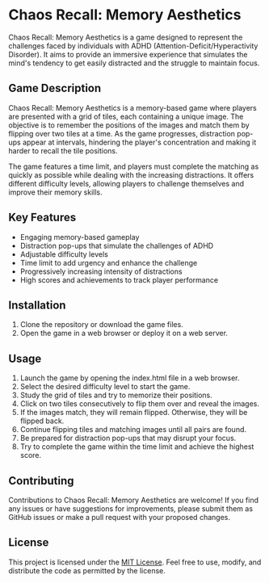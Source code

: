 # Chaos Recall: Memory Aesthetics

Chaos Recall: Memory Aesthetics is a game designed to represent the challenges faced by individuals with ADHD (Attention-Deficit/Hyperactivity Disorder). It aims to provide an immersive experience that simulates the mind's tendency to get easily distracted and the struggle to maintain focus.

## Game Description

Chaos Recall: Memory Aesthetics is a memory-based game where players are presented with a grid of tiles, each containing a unique image. The objective is to remember the positions of the images and match them by flipping over two tiles at a time. As the game progresses, distraction pop-ups appear at intervals, hindering the player's concentration and making it harder to recall the tile positions.

The game features a time limit, and players must complete the matching as quickly as possible while dealing with the increasing distractions. It offers different difficulty levels, allowing players to challenge themselves and improve their memory skills.

## Key Features

- Engaging memory-based gameplay
- Distraction pop-ups that simulate the challenges of ADHD
- Adjustable difficulty levels
- Time limit to add urgency and enhance the challenge
- Progressively increasing intensity of distractions
- High scores and achievements to track player performance

## Installation

1. Clone the repository or download the game files.
2. Open the game in a web browser or deploy it on a web server.

## Usage

1. Launch the game by opening the index.html file in a web browser.
2. Select the desired difficulty level to start the game.
3. Study the grid of tiles and try to memorize their positions.
4. Click on two tiles consecutively to flip them over and reveal the images.
5. If the images match, they will remain flipped. Otherwise, they will be flipped back.
6. Continue flipping tiles and matching images until all pairs are found.
7. Be prepared for distraction pop-ups that may disrupt your focus.
8. Try to complete the game within the time limit and achieve the highest score.

## Contributing

Contributions to Chaos Recall: Memory Aesthetics are welcome! If you find any issues or have suggestions for improvements, please submit them as GitHub issues or make a pull request with your proposed changes.

## License

This project is licensed under the [MIT License](LICENSE). Feel free to use, modify, and distribute the code as permitted by the license.
